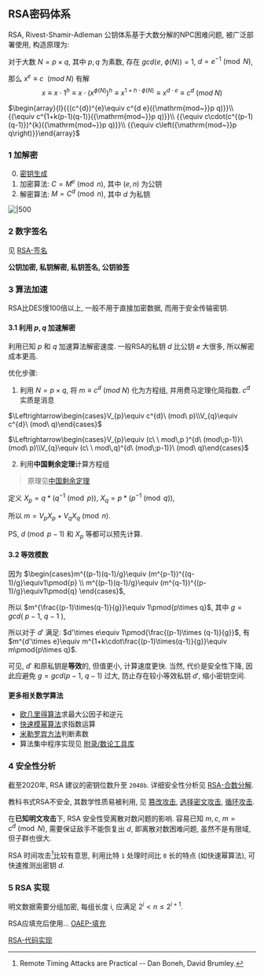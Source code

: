 ## RSA密码体系

RSA, Rivest-Shamir-Adleman 公钥体系基于大数分解的NPC困难问题, 被广泛部署使用, 构造原理为:

对于大数 $N=p\times q$, 其中 $p,q$ 为素数, 存在 $gcd(e,\ \phi(N))=1$, $d=e^{-1}\pmod{N}$,   

那么 $x^{e}\equiv c\ \   (mod\; N)$ 有解 $$x\equiv x\cdot 1^{h}\equiv x\cdot (x^{\phi(N)})^{h}\equiv x^{1+h\cdot \phi(N)}\equiv x^{d\cdot e}\equiv c^{d}\ (mod\; N)$$


$\begin{array}{l}{{(c^{d})^{e}\equiv c^{d e}({\mathrm{mod~}}p q)}}\\ {{\equiv c^{1+k(p-1)(q-1)}({\mathrm{mod~}}p q)}}\\ {{\equiv c\cdot(c^{(p-1)(q-1)})^{k}({\mathrm{mod~}}p q)}}\\ {{\equiv c\left({\mathrm{mod~}}p q\right)}}\end{array}$

### 1 加解密

0. [密钥生成](RSA-密钥生成.md)
1. 加密算法: $C=M^{e}\pmod n$, 其中 $(e,n)$ 为公钥
2. 解密算法: $M=C^{d}\pmod n$, 其中 $d$ 为私钥

![|500](../../../../attach/密码学_RSA.png)

### 2 数字签名

见 [RSA-签名](RSA-签名.md)

**公钥加密, 私钥解密, 私钥签名, 公钥验签**

### 3 算法加速

RSA比DES慢100倍以上, 一般不用于直接加密数据, 而用于安全传输密钥.

#### 3.1 利用 $p,q$ 加速解密

利用已知 $p$ 和 $q$ 加速算法解密速度. 一般RSA的私钥 $d$ 比公钥 $e$ 大很多, 所以解密成本更高.  

优化步骤:

1. 利用 $N=p\times q$, 将 $m \equiv c^{d}\ (mod\ N)$ 化为方程组, 并用费马定理化简指数. $c^{d}$ 实质是消息

$\Leftrightarrow\begin{cases}V_{p}\equiv c^{d}\ (mod\ p)\\V_{q}\equiv c^{d}\ (mod\ q)\end{cases}$

$\Leftrightarrow\begin{cases}V_{p}\equiv (c\ \ mod\,p )^{d\ (mod\;p-1)}\ (mod\ p)\\V_{q}\equiv (c\ \ mod\,q)^{d\ (mod\;p-1)}\ (mod\ q)\end{cases}$

2. 利用**中国剩余定理**计算方程组
   
>  原理见[中国剩余定理](../../../../Math/数论/中国剩余定理.md)
   
定义 $X_{p}=q*(q^{-1}\pmod p)$, $X_{q}=p*(p^{-1}\pmod q)$,

所以 $m=V_{p}X_{p}+V_{q}X_{q}\pmod n$.

PS, $d\pmod{p-1}$ 和 $X_p$ 等都可以预先计算.

#### 3.2 等效模数

因为 $\begin{cases}m^{(p-1)(q-1)/g}\equiv (m^{p-1})^{(q-1)/g}\equiv1\pmod{p} \\ m^{(p-1)(q-1)/g}\equiv (m^{q-1})^{(p-1)/g}\equiv1\pmod{q} \end{cases}$, 

所以 $m^{\frac{(p-1)\times(q-1)}{g}}\equiv 1\pmod{p\times q}$, 其中 $g=gcd(\ p-1,\ q-1\ )$, 

所以对于 $d'$ 满足: $d'\times e\equiv 1\pmod{\frac{(p-1)\times (q-1)}{g}}$, 有 $m^{d'\times e}\equiv m^{1+k\cdot\frac{(p-1)\times(q-1)}{g}}\equiv m\pmod{p\times q}$.

可见, $d'$ 和原私钥是**等效**的, 但值更小, 计算速度更快. 当然, 代价是安全性下降, 因此应避免 $g=gcd(p-1,\ q-1)$ 过大, 防止存在较小等效私钥 $d'$, 缩小密钥空间.

#### 更多相关数学算法

- [欧几里得算法](../../../../Math/数论/欧几里得算法.md)求最大公因子和逆元
- [快速模幂算法](../../../../Math/数论/快速模幂算法.md)求指数运算
- [米勒罗宾方法](../../../../Math/数论/素性检测-米勒罗宾方法.md)判断素数
- 算法集中程序实现见 [附录/数论工具库](../../../../src/密码学算法代码/数论工具库.md)

### 4 安全性分析

截至2020年, RSA 建议的密钥位数升至 `2048b`. 详细安全性分析见 [RSA-合数分解](RSA-攻击/RSA-合数分解.md).  

教科书式RSA不安全, 其数学性质易被利用, 见 [篡改攻击](RSA-攻击/RSA-篡改攻击.md), [选择密文攻击](RSA-攻击/RSA-选择密文攻击.md), [循环攻击](RSA-攻击/RSA-循环攻击.md).

在**已知明文攻击**下, RSA 安全性受离散对数问题的影响. 容易已知 $m,c$, $m=c^{d}\pmod{N}$, 需要保证敌手不能恢复出 $d$, 即离散对数困难问题, 虽然不是有限域, 但子群也很大.

RSA 时间攻击[^1]比较有意思, 利用比特 `1` 处理时间比 `0` 长的特点 (如快速幂算法), 可快速推测出密钥 $d$. 

[^1]: Remote Timing Attacks are Practical -- Dan Boneh, David Brumley.

### 5 RSA 实现

明文数据需要分组加密, 每组长度 i, 应满足 $2^{i}<n\leq 2^{i+1}$. 

RSA应填充后使用... [OAEP-填充](OAEP-填充.md)

[RSA-代码实现](../../../../src/密码学算法代码/RSA-代码实现.md)
